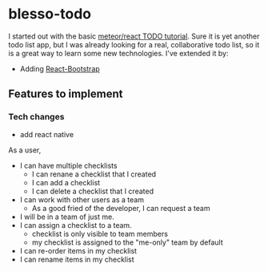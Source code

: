 # blesso-todo
I started out with the basic [meteor/react TODO tutorial](https://www.meteor.com/tutorials/react/creating-an-app). Sure it is yet another todo list app, but I was already looking for a real, collaborative todo list, so it is a great way to learn some new technologies. I've extended it by:
* Adding [React-Bootstrap](https://react-bootstrap.github.io/)

## Features to implement
### Tech changes
* add react native

As a user,
* I can have multiple checklists
  * I can renane a checklist that I created
  * I can add a checklist
  * I can delete a checklist that I created
* I can work with other users as a team
  * As a good fried of the developer, I can request a team
* I will be in a team of just me.
* I can assign a checklist to a team.
  * checklist is only visible to team members
  * my checklist is assigned to the "me-only" team by default
* I can re-order items in my checklist
* I can rename items in my checklist
